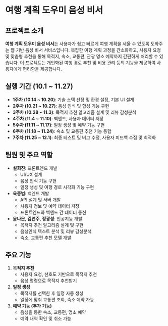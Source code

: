 # 여행 계획 도우미 음성 비서

## 프로젝트 소개
**여행 계획 도우미 음성 비서**는 사용자가 쉽고 빠르게 여행 계획을 세울 수 있도록 도와주는 웹 기반 음성 비서 서비스입니다.
복잡한 여행 계획 과정을 간소화하고, 사용자 요청 및 맞춤형 추천을 통해 목적지, 숙소, 교통편, 관광 명소 예약까지 간편하게 처리할 수 있습니다.
이 프로젝트는 개인화된 여행 경로 추천 및 비용 관리 등의 기능을 제공하여 사용자에게 편리함을 제공합니다.

## 실행 기간 (10.1 ~ 11.27)
- **1주차 (10.14 ~ 10.20)**: 기술 스택 선정 및 환경 설정, 기본 UI 설계
- **2주차 (10.21 ~ 10.27)**: 음성 인식 및 합성 기능 구현
- **3주차 (10.28 ~ 11.3)**: 목적지 추천 알고리즘 설계 및 리뷰 감성분석
- **4주차 (11.4 ~ 11.10)**: 백엔드, 사용자 데이터 저장
- **5주차 (11.11 ~ 11.17)**: 일정 생성 및 예약 기능 구현
- **6주차 (11.18 ~ 11.24)**: 숙소 및 교통편 추천 기능 통합
- **7주차 (11.25 ~ 12.1)**: 최종 테스트 및 버그 수정, 사용자 피드백 수집 및 최적화

## 팀원 및 주요 역할
- **설희진**: 프론트엔드 개발
  - UI/UX 설계
  - 음성 인식 기능 구현
  - 일정 생성 및 여행 경로 시각화 기능 구현
- **육종범**: 백엔드 개발
  - API 설계 및 서버 개발
  - 사용자 정보 및 예약 데이터 저장
  - 프론트엔드와 백엔드 간 데이터 통신
- **윤나은, 김연주, 정광성**: 인공지능 개발
  - 목적지 추천 알고리즘 설계 및 구현
  - 음성인식 텍스트 분석 및 리뷰 감성분석
  - 숙소, 교통편 추천 모델 개발

## 주요 기능
1. **목적지 추천**
   - 사용자 요청, 선호도 기반으로 목적지 추천
   - 음성 명령으로 목적지 추천받기
2. **일정 생성**
   - 목적지를 선택한 후 일정 자동 생성
   - 일정에 맞춰 교통편 조회, 숙소 예약 가능
3. **예약 기능 (추가 기능)**
   - 음성을 통한 숙소, 교통편, 명소 예약
   - 예약 내역 확인 및 취소 가능

